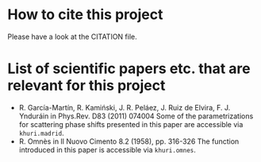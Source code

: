 How to cite this project
========================

Please have a look at the CITATION file.

List of scientific papers etc. that are relevant for this project
=================================================================

* R. García-Martín, R. Kamiński, J. R. Peláez, J. Ruiz de Elvira,
  F. J. Ynduráin in Phys.Rev. D83 (2011) 074004
  Some of the parametrizations for scattering phase shifts presented in
  this paper are accessible via `khuri.madrid`.
* R. Omnès in Il Nuovo Cimento 8.2 (1958), pp. 316-326
  The function introduced in this paper is accessible via `khuri.omnes`.
